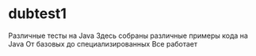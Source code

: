 # dubtest1
Различные тесты на Java
Здесь собраны различные примеры кода на Java
От базовых до специализированных
Все работает
